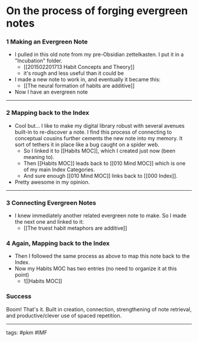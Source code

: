 # On the process of forging evergreen notes

### 1 Making an Evergreen Note
- I pulled in this old note from my pre-Obsidian zettelkasten. I put it in a "Incubation" folder.
	- [[201502201713 Habit Concepts and Theory]]
	- it's rough and less useful than it could be
- I made a new note to work in, and eventually it became this:
	- [[The neural formation of habits are additive]]
- Now I have an evergreen note

---
### 2 Mapping back to the Index
- Cool but... I like to make my digital library robust with several avenues built-in to re-discover a note. I find this process of connecting to conceptual cousins further cements the new note into my memory. It sort of tethers it in place like a bug caught on a spider web. 
	- So I linked it to [[Habits MOC]], which I created just now (been meaning to).
	- Then [[Habits MOC]] leads back to [[010 Mind MOC]] which is one of my main Index Categories. 
	- And sure enough [[010 Mind MOC]] links back to [[000 Index]].
- Pretty awesome in my opinion.

---
### 3 Connecting Evergreen Notes
- I knew immediately another related evergreen note to make. So I made the next one and linked to it:
	- [[The truest habit metaphors are additive]]

### 4 Again, Mapping back to the Index
- Then I followed the same process as above to map this note back to the Index.
- Now my Habits MOC has two entries (no need to organize it at this point)
	- ![[Habits MOC]]


### Success
Boom! That's it. Built in creation, connection, strengthening of note retrieval, and productive/clever use of spaced repetition.



---
tags: #pkm #IMF 